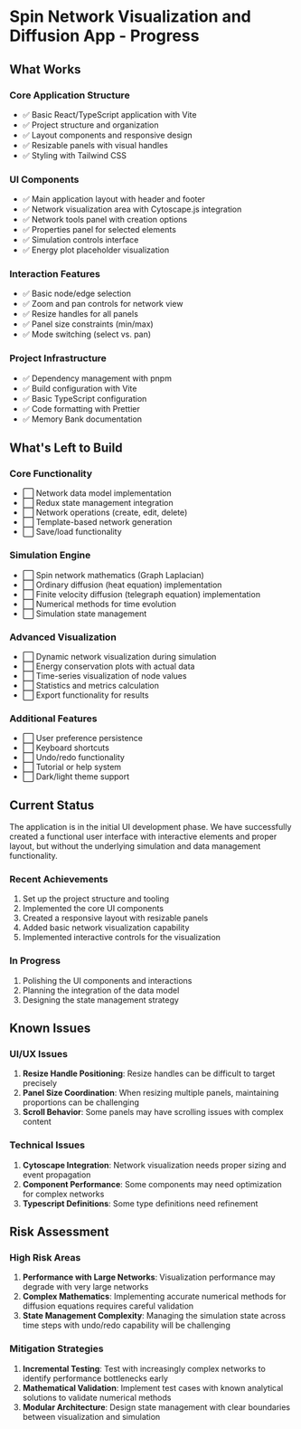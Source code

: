 # Spin Network Visualization and Diffusion App - Progress

## What Works

### Core Application Structure
- ✅ Basic React/TypeScript application with Vite
- ✅ Project structure and organization
- ✅ Layout components and responsive design
- ✅ Resizable panels with visual handles
- ✅ Styling with Tailwind CSS

### UI Components
- ✅ Main application layout with header and footer
- ✅ Network visualization area with Cytoscape.js integration
- ✅ Network tools panel with creation options
- ✅ Properties panel for selected elements
- ✅ Simulation controls interface
- ✅ Energy plot placeholder visualization

### Interaction Features
- ✅ Basic node/edge selection
- ✅ Zoom and pan controls for network view
- ✅ Resize handles for all panels
- ✅ Panel size constraints (min/max)
- ✅ Mode switching (select vs. pan)

### Project Infrastructure
- ✅ Dependency management with pnpm
- ✅ Build configuration with Vite
- ✅ Basic TypeScript configuration
- ✅ Code formatting with Prettier
- ✅ Memory Bank documentation

## What's Left to Build

### Core Functionality
- ⬜ Network data model implementation
- ⬜ Redux state management integration
- ⬜ Network operations (create, edit, delete)
- ⬜ Template-based network generation
- ⬜ Save/load functionality

### Simulation Engine
- ⬜ Spin network mathematics (Graph Laplacian)
- ⬜ Ordinary diffusion (heat equation) implementation
- ⬜ Finite velocity diffusion (telegraph equation) implementation
- ⬜ Numerical methods for time evolution
- ⬜ Simulation state management

### Advanced Visualization
- ⬜ Dynamic network visualization during simulation
- ⬜ Energy conservation plots with actual data
- ⬜ Time-series visualization of node values
- ⬜ Statistics and metrics calculation
- ⬜ Export functionality for results

### Additional Features
- ⬜ User preference persistence
- ⬜ Keyboard shortcuts
- ⬜ Undo/redo functionality
- ⬜ Tutorial or help system
- ⬜ Dark/light theme support

## Current Status

The application is in the initial UI development phase. We have successfully created a functional user interface with interactive elements and proper layout, but without the underlying simulation and data management functionality.

### Recent Achievements
1. Set up the project structure and tooling
2. Implemented the core UI components
3. Created a responsive layout with resizable panels
4. Added basic network visualization capability
5. Implemented interactive controls for the visualization

### In Progress
1. Polishing the UI components and interactions
2. Planning the integration of the data model
3. Designing the state management strategy

## Known Issues

### UI/UX Issues
1. **Resize Handle Positioning**: Resize handles can be difficult to target precisely
2. **Panel Size Coordination**: When resizing multiple panels, maintaining proportions can be challenging
3. **Scroll Behavior**: Some panels may have scrolling issues with complex content

### Technical Issues
1. **Cytoscape Integration**: Network visualization needs proper sizing and event propagation
2. **Component Performance**: Some components may need optimization for complex networks
3. **Typescript Definitions**: Some type definitions need refinement

## Risk Assessment

### High Risk Areas
1. **Performance with Large Networks**: Visualization performance may degrade with very large networks
2. **Complex Mathematics**: Implementing accurate numerical methods for diffusion equations requires careful validation
3. **State Management Complexity**: Managing the simulation state across time steps with undo/redo capability will be challenging

### Mitigation Strategies
1. **Incremental Testing**: Test with increasingly complex networks to identify performance bottlenecks early
2. **Mathematical Validation**: Implement test cases with known analytical solutions to validate numerical methods
3. **Modular Architecture**: Design state management with clear boundaries between visualization and simulation
